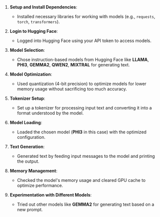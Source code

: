 1. **Setup and Install Dependencies**:
   - Installed necessary libraries for working with models (e.g., `requests`, `torch`, `transformers`).

2. **Login to Hugging Face**:
   - Logged into Hugging Face using your API token to access models.

3. **Model Selection**:
   - Chose instruction-based models from Hugging Face like **LLAMA**, **PHI3**, **GEMMA2**, **QWEN2**, **MIXTRAL** for generating text.

4. **Model Optimization**:
   - Used quantization (4-bit precision) to optimize models for lower memory usage without sacrificing too much accuracy.

5. **Tokenizer Setup**:
   - Set up a tokenizer for processing input text and converting it into a format understood by the model.

6. **Model Loading**:
   - Loaded the chosen model (**PHI3** in this case) with the optimized configuration.

7. **Text Generation**:
   - Generated text by feeding input messages to the model and printing the output.

8. **Memory Management**:
   - Checked the model's memory usage and cleared GPU cache to optimize performance.

9. **Experimentation with Different Models**:
   - Tried out other models like **GEMMA2** for generating text based on a new prompt.
